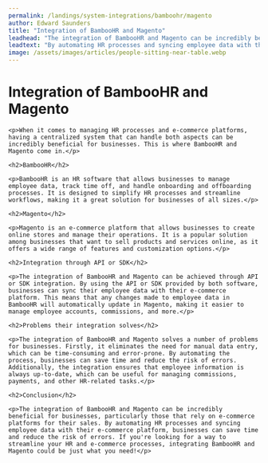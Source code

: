 ```yaml
---
permalink: /landings/system-integrations/bamboohr/magento
author: Edward Saunders
title: "Integration of BambooHR and Magento"
leadhead: "The integration of BambooHR and Magento can be incredibly beneficial for businesses, particularly those that rely on e-commerce platforms for their sales"
leadtext: "By automating HR processes and syncing employee data with their e-commerce platform, businesses can save time and reduce the risk of errors. If you're looking for a way to streamline your HR and e-commerce processes, integrating BambooHR and Magento could be just what you need!"
image: /assets/images/articles/people-sitting-near-table.webp
---
```

<div class="arttext">
    <h1>Integration of BambooHR and Magento</h1>

    <p>When it comes to managing HR processes and e-commerce platforms, having a centralized system that can handle both aspects can be incredibly beneficial for businesses. This is where BambooHR and Magento come in.</p>

    <h2>BambooHR</h2>

    <p>BambooHR is an HR software that allows businesses to manage employee data, track time off, and handle onboarding and offboarding processes. It is designed to simplify HR processes and streamline workflows, making it a great solution for businesses of all sizes.</p>

    <h2>Magento</h2>

    <p>Magento is an e-commerce platform that allows businesses to create online stores and manage their operations. It is a popular solution among businesses that want to sell products and services online, as it offers a wide range of features and customization options.</p>

    <h2>Integration through API or SDK</h2>

    <p>The integration of BambooHR and Magento can be achieved through API or SDK integration. By using the API or SDK provided by both software, businesses can sync their employee data with their e-commerce platform. This means that any changes made to employee data in BambooHR will automatically update in Magento, making it easier to manage employee accounts, commissions, and more.</p>

    <h2>Problems their integration solves</h2>

    <p>The integration of BambooHR and Magento solves a number of problems for businesses. Firstly, it eliminates the need for manual data entry, which can be time-consuming and error-prone. By automating the process, businesses can save time and reduce the risk of errors. Additionally, the integration ensures that employee information is always up-to-date, which can be useful for managing commissions, payments, and other HR-related tasks.</p>

    <h2>Conclusion</h2>

    <p>The integration of BambooHR and Magento can be incredibly beneficial for businesses, particularly those that rely on e-commerce platforms for their sales. By automating HR processes and syncing employee data with their e-commerce platform, businesses can save time and reduce the risk of errors. If you're looking for a way to streamline your HR and e-commerce processes, integrating BambooHR and Magento could be just what you need!</p>

</div>
